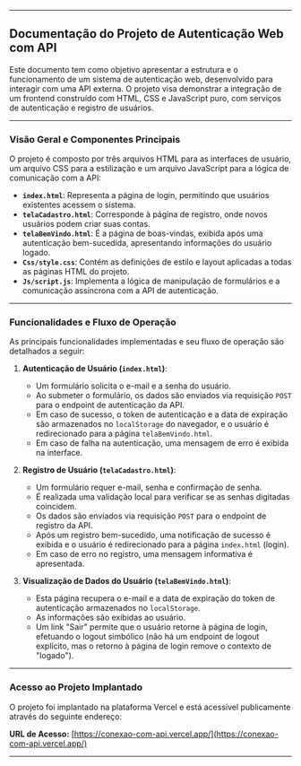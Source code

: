 -------------------------------

## Documentação do Projeto de Autenticação Web com API

Este documento tem como objetivo apresentar a estrutura e o funcionamento de um sistema de autenticação web, desenvolvido para interagir com uma API externa. O projeto visa demonstrar a integração de um frontend construído com HTML, CSS e JavaScript puro, com serviços de autenticação e registro de usuários.

-------------------------------

### Visão Geral e Componentes Principais

O projeto é composto por três arquivos HTML para as interfaces de usuário, um arquivo CSS para a estilização e um arquivo JavaScript para a lógica de comunicação com a API:

* **`index.html`**: Representa a página de login, permitindo que usuários existentes acessem o sistema.
* **`telaCadastro.html`**: Corresponde à página de registro, onde novos usuários podem criar suas contas.
* **`telaBemVindo.html`**: É a página de boas-vindas, exibida após uma autenticação bem-sucedida, apresentando informações do usuário logado.
* **`Css/style.css`**: Contém as definições de estilo e layout aplicadas a todas as páginas HTML do projeto.
* **`Js/script.js`**: Implementa a lógica de manipulação de formulários e a comunicação assíncrona com a API de autenticação.

-------------------------------

### Funcionalidades e Fluxo de Operação

As principais funcionalidades implementadas e seu fluxo de operação são detalhados a seguir:

1.  **Autenticação de Usuário (`index.html`)**:
    * Um formulário solicita o e-mail e a senha do usuário.
    * Ao submeter o formulário, os dados são enviados via requisição `POST` para o endpoint de autenticação da API.
    * Em caso de sucesso, o token de autenticação e a data de expiração são armazenados no `localStorage` do navegador, e o usuário é redirecionado para a página `telaBemVindo.html`.
    * Em caso de falha na autenticação, uma mensagem de erro é exibida na interface.

2.  **Registro de Usuário (`telaCadastro.html`)**:
    * Um formulário requer e-mail, senha e confirmação de senha.
    * É realizada uma validação local para verificar se as senhas digitadas coincidem.
    * Os dados são enviados via requisição `POST` para o endpoint de registro da API.
    * Após um registro bem-sucedido, uma notificação de sucesso é exibida e o usuário é redirecionado para a página `index.html` (login).
    * Em caso de erro no registro, uma mensagem informativa é apresentada.

3.  **Visualização de Dados do Usuário (`telaBemVindo.html`)**:
    * Esta página recupera o e-mail e a data de expiração do token de autenticação armazenados no `localStorage`.
    * As informações são exibidas ao usuário.
    * Um link "Sair" permite que o usuário retorne à página de login, efetuando o logout simbólico (não há um endpoint de logout explícito, mas o retorno à página de login remove o contexto de "logado").
   
-------------------------------

### Acesso ao Projeto Implantado

O projeto foi implantado na plataforma Vercel e está acessível publicamente através do seguinte endereço:

**URL de Acesso:** [https://conexao-com-api.vercel.app/](https://conexao-com-api.vercel.app/)

-------------------------------
